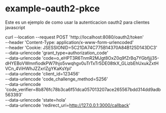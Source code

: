 # example-oauth2-pkce
Este es un ejemplo de como usar la autenticacion oauth2 para clientes javascript



curl --location --request POST 'http://localhost:8080/oauth2/token' \
--header 'Content-Type: application/x-www-form-urlencoded' \
--header 'Cookie: JSESSIONID=5C21DA74C775B14370A84B125D143DC3' \
--data-urlencode 'grant_type=authorization_code' \
--data-urlencode 'code=o_eHPT3R6TnmR2MJgt8OxZ0q9fZrBq7YGbfjjj35-dHYEBoVWmnfiodkPW7lhjo5vwqhgv0uTrTxTr5DE08tkX_GLizbEhUxukZxtHVCn_4ViHWhJZZxrlZgYKaKsYpI' \
--data-urlencode 'client_id=123456' \
--data-urlencode 'code_challenge_method=S256' \
--data-urlencode 'code_verifier=8b876fc78b3ca6f51dca057013207ace265567bdd314dd9adb563393' \
--data-urlencode 'state=hola' \
--data-urlencode 'redirect_uri=http://127.0.0.1:3000/callback'
